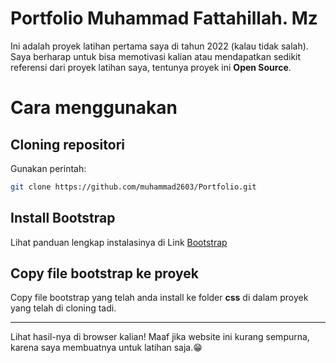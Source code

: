 # Portfolio Muhammad Fattahillah. Mz
Ini adalah proyek latihan pertama saya di tahun 2022 (kalau tidak salah). Saya berharap untuk bisa memotivasi kalian atau mendapatkan sedikit referensi dari proyek latihan saya, tentunya proyek ini **Open Source**.

# Cara menggunakan
## Cloning repositori
  Gunakan perintah:
  ```bash
  git clone https://github.com/muhammad2603/Portfolio.git
  ```

## Install Bootstrap
  Lihat panduan lengkap instalasinya di Link [Bootstrap](https://getbootstrap.com)

## Copy file bootstrap ke proyek
  Copy file bootstrap yang telah anda install ke folder **css** di dalam proyek yang telah di cloning tadi.
  
---

Lihat hasil-nya di browser kalian! Maaf jika website ini kurang sempurna, karena saya membuatnya untuk latihan saja.😁
